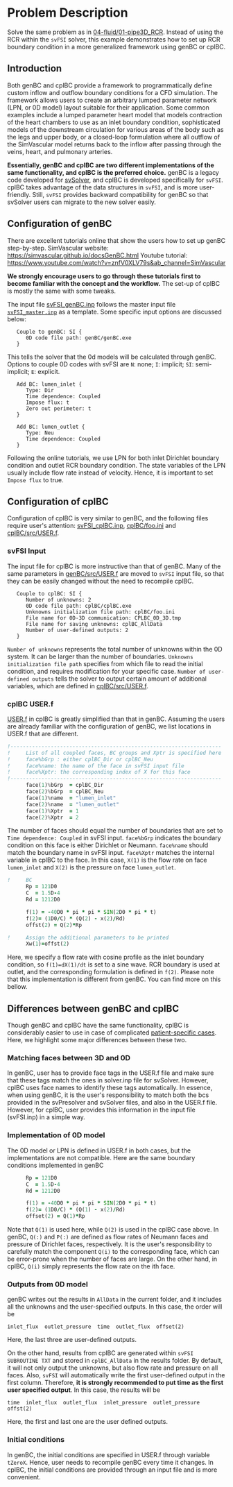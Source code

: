 
# **Problem Description**

Solve the same problem as in [04-fluid/01-pipe3D_RCR](../01-pipe3D_RCR). Instead of using the RCR within the `svFSI` solver, this example demonstrates how to set up RCR boundary condition in a more generalized framework using genBC or cplBC.

## Introduction

Both genBC and cplBC provide a framework to programmatically define custom inflow and outflow boundary conditions for a CFD simulation. The framework allows users to create an arbitrary lumped parameter network (LPN, or 0D model) layout suitable for their application. Some common examples include a lumped parameter heart model that models contraction of the heart chambers to use as an inlet boundary condition, sophisticated models of the downstream circulation for various areas of the body such as the legs and upper body, or a closed-loop formulation where all outflow of the SimVascular model returns back to the inflow after passing through the veins, heart, and pulmonary arteries.

**Essentially, genBC and cplBC are two different implementations of the same functionality, and cplBC is the preferred choice.**  genBC is a legacy code developed for [svSolver](https://github.com/SimVascular/svSolver), and cplBC is developed specifically for `svFSI`. cplBC takes advantage of the data structures in `svFSI`, and is more user-friendly. Still, `svFSI` provides backward compatibility for genBC so that svSolver users can migrate to the new solver easily. 

## Configuration of genBC

There are excellent tutorials online that show the users how to set up genBC step-by-step.
SimVascular website: https://simvascular.github.io/docsGenBC.html
Youtube tutorial: https://www.youtube.com/watch?v=znfV0XLV79s&ab_channel=SimVascular

**We strongly encourage users to go through these tutorials first to become familiar with the concept and the workflow.** The set-up of cplBC is mostly the same with some tweaks.

The input file [svFSI_genBC.inp](./svFSI_genBC.inp) follows the master input file [`svFSI_master.inp`](./svFSI_master.inp) as a template. Some specific input options are discussed below:

```
   Couple to genBC: SI {
      0D code file path: genBC/genBC.exe
   }
```

This tells the solver that the 0d models will be calculated through genBC. Options to couple 0D codes with svFSI are `N`: none; `I`: implicit; `SI`: semi-implicit; `E`: explicit.

```
   Add BC: lumen_inlet {
      Type: Dir
      Time dependence: Coupled
      Impose flux: t
      Zero out perimeter: t
   }

   Add BC: lumen_outlet {
      Type: Neu
      Time dependence: Coupled
   }
```

Following the online tutorials, we use LPN for both inlet Dirichlet boundary condition and outlet RCR boundary condition. The state variables of the LPN usually include flow rate instead of velocity. Hence, it is important to set `Impose flux` to true.

## Configuration of cplBC

Configuration of cplBC is very similar to genBC, and the following files require user's attention: [svFSI_cplBC.inp](./svFSI_cplBC.inp), [cplBC/foo.ini](./cplBC/foo.ini) and [cplBC/src/USER.f](./cplBC/src/USER.f).

### svFSI Input

The input file for cplBC is more instructive than that of genBC. Many of the same parameters in [genBC/src/USER.f](./genBC/src/USER.f) are moved to `svFSI` input file, so that they can be easily changed without the need to recompile cplBC.

```
   Couple to cplBC: SI {
      Number of unknowns: 2
      0D code file path: cplBC/cplBC.exe
      Unknowns initialization file path: cplBC/foo.ini
      File name for 0D-3D communication: CPLBC_0D_3D.tmp
      File name for saving unknowns: cplBC_AllData
      Number of user-defined outputs: 2
   }
```

`Number of unknowns` represents the total number of unknowns within the 0D system. It can be larger than the number of boundaries. `Unknowns initialization file path` specifies from which file to read the initial condition, and requires modification for your specific case. `Number of user-defined outputs` tells the solver to output certain amount of additional variables, which are defined in [cplBC/src/USER.f](./cplBC/src/USER.f).

### cplBC USER.f

[USER.f](./cplBC/src/USER.f) in cplBC is greatly simplified than that in genBC. Assuming the users are already familiar with the configuration of genBC, we list locations in USER.f that are different.

```fortran
!--------------------------------------------------------------------
!     List of all coupled faces, BC groups and Xptr is specified here
!     face%bGrp : either cplBC_Dir or cplBC_Neu
!     face%name: the name of the face in svFSI input file
!     face%Xptr: the corresponding index of X for this face
!--------------------------------------------------------------------
      face(1)%bGrp  = cplBC_Dir
      face(2)%bGrp  = cplBC_Neu
      face(1)%name  = "lumen_inlet"
      face(2)%name  = "lumen_outlet"
      face(1)%Xptr  = 1
      face(2)%Xptr  = 2
```

The number of faces should equal the number of boundaries that are set to `Time dependence: Coupled` in  svFSI input. `face%bGrp` indicates the boundary condition on this face is either Dirichlet or Neumann. `face%name` should match the boundary name in svFSI input. `face%Xptr` matches the internal variable in cplBC to the face. In this case, `X(1)` is the flow rate on face `lumen_inlet` and `X(2)` is the pressure on face `lumen_outlet`.

```fortran
!     BC
      Rp = 121D0
      C  = 1.5D-4
      Rd = 1212D0

      f(1) = -40D0 * pi * pi * SIN(2D0 * pi * t) 
      f(2)= (1D0/C) * (Q(2) - x(2)/Rd)
      offst(2) = Q(2)*Rp

!     Assign the additional parameters to be printed
      Xw(1)=offst(2)
```

Here, we specify a flow rate with cosine profile as the inlet boundary condition, so `f(1)=dX(1)/dt` is set to a sine wave.  RCR boundary is used at outlet, and the corresponding formulation is defined in `f(2)`. Please note that this implementation is different from genBC. You can find more on this bellow.

## Differences between genBC and cplBC

Though genBC and cplBC have the same functionality, cplBC is considerably easier to use in case of complicated [patient-specific cases](./patient-specific-case). Here, we highlight some major differences between these two.

### Matching faces between 3D and 0D

In genBC, user has to provide face tags in the USER.f file and make sure that these tags match the ones in solver.inp file for svSolver. However, cplBC uses face names to identify these tags automatically. In essence, when using genBC, it is the user's responsibility to match both the bcs provided in the svPresolver and svSolver files, and also in the USER.f file. However, for cplBC, user provides this information in the input file (svFSI.inp) in a simple way.

### Implementation of 0D model

The 0D model or LPN is defined in USER.f in both cases, but the implementations are not compatible. Here are the same boundary conditions implemented in genBC

```fortran
      Rp = 121D0
      C  = 1.5D-4
      Rd = 1212D0

      f(1) = -40D0 * pi * pi * SIN(2D0 * pi * t) 
      f(2)= (1D0/C) * (Q(1) - x(2)/Rd)
      offset(2) = Q(1)*Rp
```

Note that `Q(1)` is used here, while `Q(2)` is used in the cplBC case above. In genBC, `Q(:)` and `P(:)` are defined as flow rates of Neumann faces and pressure of Dirichlet faces, respectively. It is the user's responsibility to carefully match the component `Q(i)` to the corresponding face, which can be error-prone when the number of faces are large. On the other hand, in cplBC, `Q(i)` simply represents the flow rate on the ith face.

### Outputs from 0D model

genBC writes out the results in `AllData` in the current folder, and it includes all the unknowns and the user-specified outputs. In this case, the order will be

```
inlet_flux  outlet_pressure  time  outlet_flux  offset(2)
```

Here, the last three are user-defined outputs.

On the other hand, results from cplBC are generated within `svFSI` `SUBROUTINE TXT` and stored in `cplBC_AllData` in the results folder. By default, it will not only output the unknowns, but also flow rate and pressure on all faces.  Also, `svFSI` will automatically write the first user-defined output in the first column. Therefore, **it is strongly recommended to put time as the first user specified output**. In this case, the results will be

```
time  inlet_flux  outlet_flux  inlet_pressure  outlet_pressure  offst(2)
```

Here, the first and last one are the user defined outputs.

### Initial conditions

In genBC, the initial conditions are specified in USER.f through variable `tZeroX`. Hence, user needs to recompile genBC every time it changes. In cplBC, the initial conditions are provided through an input file and is more convenient.

